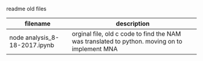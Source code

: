readme
old files



| filename | description |
|----------|-------------|
| node analysis_8-18-2017.ipynb | orginal file, old c code to find the NAM was translated to python. moving on to implement MNA | 
